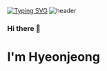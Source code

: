 [![Typing SVG](https://readme-typing-svg.demolab.com/?lines=깃허브+만들기;Second+line+of+text)](https://git.io/typing-svg)
![header](https://capsule-render.vercel.app/api?type=Waving&height=250&color=0:FF8C8C,100:87CEFA)

### Hi there 👋
# I'm Hyeonjeong

<!--
**258xsw/258xsw** is a ✨ _special_ ✨ repository because its `README.md` (this file) appears on your GitHub profile.

Here are some ideas to get you started:

- 🔭 I’m currently working on ...
- 🌱 I’m currently learning ...
- 👯 I’m looking to collaborate on ...
- 🤔 I’m looking for help with ...
- 💬 Ask me about ...
- 📫 How to reach me: ...
- 😄 Pronouns: ...
- ⚡ Fun fact: ...
-->
